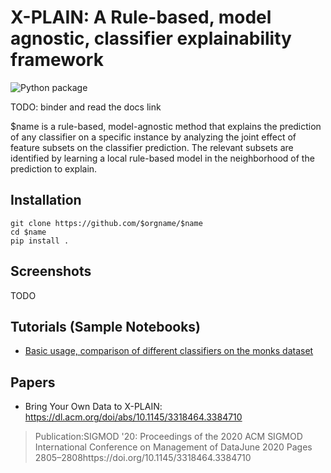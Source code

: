 # X-PLAIN: A Rule-based, model agnostic, classifier explainability framework

![Python package](https://github.com/mrandri19/tirocinio/workflows/Python%20package/badge.svg)

TODO: binder and read the docs link

$name is a rule-based, model-agnostic method that explains the prediction of any classifier on a specific instance by analyzing the joint effect of feature subsets on the classifier prediction. The relevant subsets are identified by learning a local rule-based model in the neighborhood of the prediction to explain.

## Installation

```
git clone https://github.com/$orgname/$name
cd $name
pip install .
```

## Screenshots

TODO

## Tutorials (Sample Notebooks)

- [Basic usage, comparison of different classifiers on the monks dataset](https://github.com/mrandri19/Internship-Project-X-PLAIN/blob/master/Basic%20usage%2C%20comparison%20of%20different%20classifiers%20on%20the%20monks%20dataset.ipynb)

## Papers

- Bring Your Own Data to X-PLAIN: https://dl.acm.org/doi/abs/10.1145/3318464.3384710
> Publication:SIGMOD '20: Proceedings of the 2020 ACM SIGMOD International Conference on Management of DataJune 2020 Pages 2805–2808https://doi.org/10.1145/3318464.3384710
